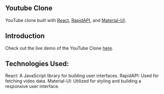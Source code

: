 ## Youtube Clone
YouTube clone built with [React](https://reactjs.org/), [RapidAPI](https://rapidapi.com/), and [Material-UI](https://material-ui.com/).

## Introduction
Check out the live demo of the YouTube Clone [here](https://ytubecl.netlify.app/).

## Technologies Used:
React: A JavaScript library for building user interfaces.
RapidAPI: Used for fetching video data.
Material-UI: Utilized for styling and building a responsive user interface.

